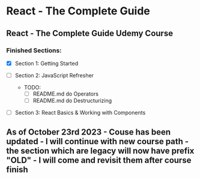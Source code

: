 # React - The Complete Guide

## React - The Complete Guide Udemy Course

### Finished Sections:

- [x] Section 1: Getting Started
- [ ] Section 2: JavaScript Refresher
  - TODO:
    - [ ] README.md do Operators
    - [ ] README.md do Destructurizing
- [ ] Section 3: React Basics & Working with Components


## As of October 23rd 2023 - Couse has been updated - I will continue with new course path - the section which are legacy will now have prefix "OLD" - I will come and revisit them after course finish